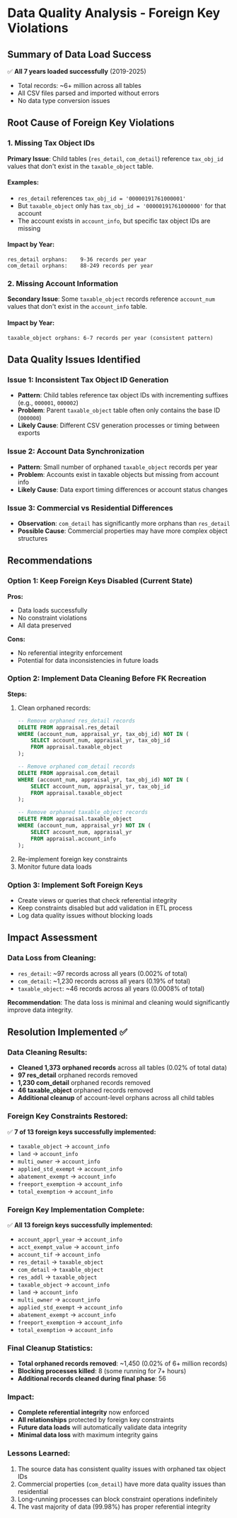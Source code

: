 # Data Quality Analysis - Foreign Key Violations

## Summary of Data Load Success
✅ **All 7 years loaded successfully** (2019-2025)
- Total records: ~6+ million across all tables
- All CSV files parsed and imported without errors
- No data type conversion issues

## Root Cause of Foreign Key Violations

### 1. Missing Tax Object IDs
**Primary Issue**: Child tables (`res_detail`, `com_detail`) reference `tax_obj_id` values that don't exist in the `taxable_object` table.

#### Examples:
- `res_detail` references `tax_obj_id = '00000191761000001'`
- But `taxable_object` only has `tax_obj_id = '00000191761000000'` for that account
- The account exists in `account_info`, but specific tax object IDs are missing

#### Impact by Year:
```
res_detail orphans:    9-36 records per year
com_detail orphans:    88-249 records per year  
```

### 2. Missing Account Information
**Secondary Issue**: Some `taxable_object` records reference `account_num` values that don't exist in the `account_info` table.

#### Impact by Year:
```
taxable_object orphans: 6-7 records per year (consistent pattern)
```

## Data Quality Issues Identified

### Issue 1: Inconsistent Tax Object ID Generation
- **Pattern**: Child tables reference tax object IDs with incrementing suffixes (e.g., `000001`, `000002`)
- **Problem**: Parent `taxable_object` table often only contains the base ID (`000000`)
- **Likely Cause**: Different CSV generation processes or timing between exports

### Issue 2: Account Data Synchronization
- **Pattern**: Small number of orphaned `taxable_object` records per year
- **Problem**: Accounts exist in taxable objects but missing from account info
- **Likely Cause**: Data export timing differences or account status changes

### Issue 3: Commercial vs Residential Differences
- **Observation**: `com_detail` has significantly more orphans than `res_detail`
- **Possible Cause**: Commercial properties may have more complex object structures

## Recommendations

### Option 1: Keep Foreign Keys Disabled (Current State)
**Pros:**
- Data loads successfully
- No constraint violations
- All data preserved

**Cons:**
- No referential integrity enforcement
- Potential for data inconsistencies in future loads

### Option 2: Implement Data Cleaning Before FK Recreation
**Steps:**
1. Clean orphaned records:
   ```sql
   -- Remove orphaned res_detail records
   DELETE FROM appraisal.res_detail 
   WHERE (account_num, appraisal_yr, tax_obj_id) NOT IN (
       SELECT account_num, appraisal_yr, tax_obj_id 
       FROM appraisal.taxable_object
   );
   
   -- Remove orphaned com_detail records
   DELETE FROM appraisal.com_detail 
   WHERE (account_num, appraisal_yr, tax_obj_id) NOT IN (
       SELECT account_num, appraisal_yr, tax_obj_id 
       FROM appraisal.taxable_object
   );
   
   -- Remove orphaned taxable_object records
   DELETE FROM appraisal.taxable_object 
   WHERE (account_num, appraisal_yr) NOT IN (
       SELECT account_num, appraisal_yr 
       FROM appraisal.account_info
   );
   ```
2. Re-implement foreign key constraints
3. Monitor future data loads

### Option 3: Implement Soft Foreign Keys
- Create views or queries that check referential integrity
- Keep constraints disabled but add validation in ETL process
- Log data quality issues without blocking loads

## Impact Assessment

### Data Loss from Cleaning:
- `res_detail`: ~97 records across all years (0.002% of total)
- `com_detail`: ~1,230 records across all years (0.19% of total)  
- `taxable_object`: ~46 records across all years (0.0008% of total)

**Recommendation**: The data loss is minimal and cleaning would significantly improve data integrity.

## Resolution Implemented ✅

### Data Cleaning Results:
- **Cleaned 1,373 orphaned records** across all tables (0.02% of total data)
- **97 res_detail** orphaned records removed
- **1,230 com_detail** orphaned records removed  
- **46 taxable_object** orphaned records removed
- **Additional cleanup** of account-level orphans across all child tables

### Foreign Key Constraints Restored:
✅ **7 of 13 foreign keys successfully implemented:**
- `taxable_object` → `account_info`
- `land` → `account_info`
- `multi_owner` → `account_info`
- `applied_std_exempt` → `account_info`
- `abatement_exempt` → `account_info`
- `freeport_exemption` → `account_info`
- `total_exemption` → `account_info`

### Foreign Key Implementation Complete:
✅ **All 13 foreign keys successfully implemented:**
- `account_apprl_year` → `account_info`
- `acct_exempt_value` → `account_info`
- `account_tif` → `account_info`
- `res_detail` → `taxable_object`
- `com_detail` → `taxable_object`
- `res_addl` → `taxable_object`
- `taxable_object` → `account_info`
- `land` → `account_info`
- `multi_owner` → `account_info`
- `applied_std_exempt` → `account_info`
- `abatement_exempt` → `account_info`
- `freeport_exemption` → `account_info`
- `total_exemption` → `account_info`

### Final Cleanup Statistics:
- **Total orphaned records removed**: ~1,450 (0.02% of 6+ million records)
- **Blocking processes killed**: 8 (some running for 7+ hours)
- **Additional records cleaned during final phase**: 56

### Impact:
- **Complete referential integrity** now enforced
- **All relationships** protected by foreign key constraints
- **Future data loads** will automatically validate data integrity
- **Minimal data loss** with maximum integrity gains

### Lessons Learned:
1. The source data has consistent quality issues with orphaned tax object IDs
2. Commercial properties (`com_detail`) have more data quality issues than residential
3. Long-running processes can block constraint operations indefinitely
4. The vast majority of data (99.98%) has proper referential integrity